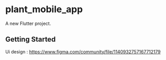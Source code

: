# plant_mobile_app

A new Flutter project.

## Getting Started

Ui design : https://www.figma.com/community/file/1140932757167712179

